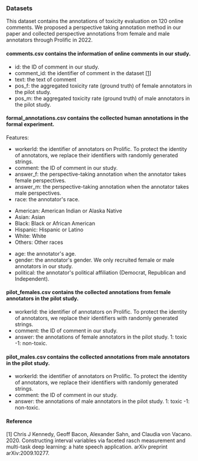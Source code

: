 ### Datasets

This dataset contains the annotations of toxicity evaluation on 120 online comments. 
We proposed a perspective taking annotation method in our paper and collected perspective annotations from female and male annotators through Prolific in 2022. 

#### comments.csv contains the information of online comments in our study.
- id: the ID of comment in our study.
- comment_id: the identifier of comment in the dataset [[1]](#1)
- text: the text of comment
- pos_f: the aggregated toxicity rate (ground truth) of female annotators in the pilot study.
- pos_m: the aggregated toxicity rate (ground truth) of male annotators in the pilot study.


#### formal_annotations.csv contains the collected human annotations in the formal experiment.
Features:
- workerId: the identifier of annotators on Prolific. To protect the identity of annotators, we replace their identifiers with randomly generated strings.
- comment: the ID of comment in our study.
- answer_f: the perspective-taking annotation when the annotator takes female perspectives.
- answer_m: the perspective-taking annotation when the annotator takes male perspectives.
- race: the annotator's race. 
* American: American Indian or Alaska Native
* Asian: Asian
* Black: Black or African American
* Hispanic: Hispanic or Latino
* White: White
* Others: Other races
- age: the annotator's age. 
- gender: the annotator's gender. We only recruited female or male annotators in our study.
- political: the annotator's political affiliation (Democrat, Republican and Independent).

#### pilot_females.csv contains the collected annotations from **female** annotators in the pilot study. 
- workerId: the identifier of annotators on Prolific. To protect the identity of annotators, we replace their identifiers with randomly generated strings.
- comment: the ID of comment in our study. 
- answer: the annotations of female annotators in the pilot study. 1: toxic -1: non-toxic.

#### pilot_males.csv contains the collected annotations from **male** annotators in the pilot study. 
- workerId: the identifier of annotators on Prolific. To protect the identity of annotators, we replace their identifiers with randomly generated strings.
- comment: the ID of comment in our study. 
- answer: the annotations of male annotators in the pilot study. 1: toxic -1: non-toxic.

#### Reference
<a id="1">[1]</a> 
Chris J Kennedy, Geoff Bacon, Alexander Sahn, and Claudia von Vacano. 2020. 
Constructing interval variables via faceted rasch measurement and multi-task deep learning: a hate speech application. arXiv preprint arXiv:2009.10277.


